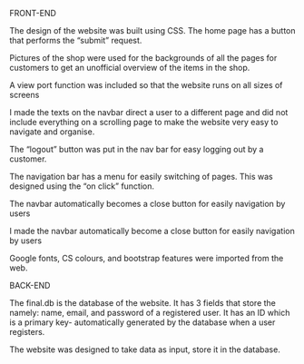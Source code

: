 FRONT-END

The design of the website was built using CSS. The home page has a button that performs the “submit” request.

  Pictures of the shop were used for the  backgrounds of all the pages for customers to get an unofficial overview of the items in the shop.

 A view port function was included so that the website runs on all sizes of screens


I made the texts on the navbar direct a user to a different page and did not include everything on a scrolling page to make the website very easy to navigate and organise.

The “logout” button was put in the nav bar for easy logging out by a customer.


The navigation bar has a menu for easily switching of pages. This was designed using the “on click” function.


The navbar automatically becomes a close button for easily navigation by users


I made the navbar automatically become a close button for easily navigation by users


Google fonts, CS colours, and bootstrap features were imported from the web.





BACK-END

 The final.db is the database of the website.   It has 3 fields that store the namely: name, email,  and password of a registered user. It  has an ID which is a primary key- automatically generated by the database when a user registers.

The website was designed to take data as input, store it in the database.


